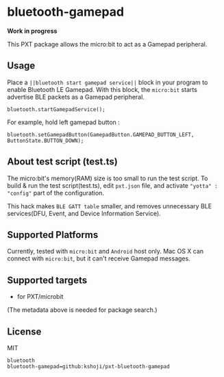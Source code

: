 # bluetooth-gamepad

**Work in progress**

This PXT package allows the micro:bit to act as a Gamepad peripheral.

## Usage

Place a ``||bluetooth start gamepad service||`` block in your program to enable Bluetooth LE Gamepad.
With this block, the `micro:bit` starts advertise BLE packets as a Gamepad peripheral.

```blocks
bluetooth.startGamepadService();
```

For example, hold left gamepad button :

```blocks
bluetooth.setGamepadButton(GamepadButton.GAMEPAD_BUTTON_LEFT, ButtonState.BUTTON_DOWN);
```

## About test script (test.ts)

The micro:bit's memory(RAM) size is too small to run the test script.
To build & run the test script(test.ts), edit `pxt.json` file, and activate `"yotta" : "config"` part of the configuration.

This hack makes `BLE GATT table` smaller, and removes unnecessary BLE services(DFU, Event, and Device Information Service).

## Supported Platforms

Currently, tested with `micro:bit` and `Android` host only.
Mac OS X can connect with `micro:bit`, but it can't receive Gamepad messages.

## Supported targets

* for PXT/microbit

(The metadata above is needed for package search.)

## License

MIT

```package
bluetooth
bluetooth-gamepad=github:kshoji/pxt-bluetooth-gamepad
```
